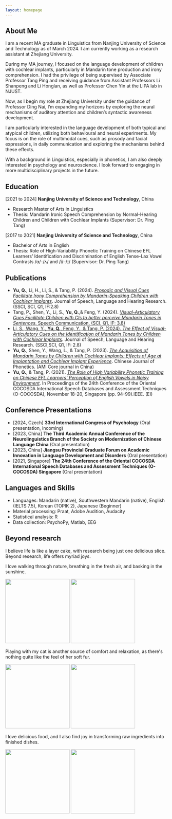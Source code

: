 ```yaml
---
layout: homepage
---
```


## About Me

I am a recent MA graduate in Linguistics from Nanjing University of Science and Technology as of March 2024. I am currently working as a research assistant at Zhejiang University.

During my MA journey, I focused on the language development of children with cochlear implants, particularly in Mandarin tone production and irony comprehension. I had the privilege of being supervised by Associate Professor Tang Ping and receiving guidance from Assistant Professors Li Shanpeng and Li Honglan, as well as Professor Chen Yin at the LIPA lab in NJUST.

Now, as I begin my role at Zhejiang University under the guidance of Professor Ding Nai, I’m expanding my horizons by exploring the neural mechanisms of auditory attention and children’s syntactic awareness development.

I am particularly interested in the language development of both typical and atypical children, utilizing both behavioural and neural experiments. My focus is on the role of multimodal cues, such as prosody and facial expressions, in daily communication and exploring the mechanisms behind these effects.

With a background in Linguistics, especially in phonetics, I am also deeply interested in psychology and neuroscience. I look forward to engaging in more multidisciplinary projects in the future.

## Education
[2021 to 2024] **Nanjing University of Science and Technology**, China 
- Research Master of Arts in Linguistics
- Thesis: Mandarin Ironic Speech Comprehension by Normal-Hearing Children and Children with Cochlear Implants (Supervisor: Dr. Ping Tang)

[2017 to 2021] **Nanjing University of Science and Technology**, China
- Bachelor of Arts in English 
- Thesis: Role of High-Variability Phonetic Training on Chinese EFL Learners’ Identification and Discrimination of English Tense-Lax Vowel Contrasts /ɑ/-/ʌ/ and /i/–/ɪ/ (Supervisor: Dr. Ping Tang)



## Publications
- **Yu, Q.**, Li, H., Li, S., & Tang, P. (2024). <a href="https://github.com/ahijessi/Qianxi-YU.github.io/tree/master/assets/files/paper3.pdf" target="_blank">*Prosodic and Visual Cues Facilitate Irony Comprehension by Mandarin-Speaking Children with Cochlear Implants*</a>. Journal of Speech, Language and Hearing Research. (SSCI, SCI, Q1, IF:2.8)
- Tang, P., Shen, Y., Li, S., **Yu, Q.**,& Feng, Y. (2024). <a href="https://github.com/ahijessi/Qianxi-YU.github.io/tree/master/assets/files/paper5.pdf" target="_blank">*Visual-Articulatory Cues Facilitate Children with CIs to better perceive Mandarin Tones in Sentences*. Speech Communication. (SCI, Q1, IF: 3.8)
- Li, S., Wang, Y., **Yu, Q.**, Feng, Y., & Tang, P. (2024). <a href="https://github.com/ahijessi/Qianxi-YU.github.io/tree/master/assets/files/paper4.pdf" target="_blank">*The Effect of Visual-Articulatory Cues on the Identification of Mandarin Tones by Children with Cochlear Implants*</a>. Journal of Speech, Language and Hearing Research. (SSCI,SCI, Q1, IF: 2.8)
- **Yu, Q.**, Shen, Y., Wang, L., & Tang, P. (2023). <a href="https://github.com/ahijessi/Qianxi-YU.github.io/tree/master/assets/files/paper2.pdf" target="_blank">*The Acquisition of Mandarin Tones by Children with Cochlear Implants: Effects of Age at Implantation and Cochlear Implant Experience*</a>. Chinese Journal of Phonetics. (AMI Core journal in China)
- **Yu, Q.**, & Tang, P. (2021). <a href="https://github.com/ahijessi/Qianxi-YU.github.io/tree/master/assets/files/paper1.pdf" target="_blank">*The Role of High Variability Phonetic Training on Chinese EFL Learners’ Perception of English Vowels in Noisy Environment*</a>. In Proceedings of the 24th Conference of the Oriental COCOSDA International Speech Databases and Assessment Techniques (O-COCOSDA), November 18-20, Singapore (pp. 94-99).IEEE. (EI)

## Conference Presentations
- [2024, Czech] **33rd International Congress of Psychology** (Oral presentation, incoming)
- [2023, China] **The Third Academic Annual Conference of the Neurolinguistics Branch of the Society on Modernization of Chinese Language China** (Oral presentation)
- [2023, China] **Jiangsu Provincial Graduate Forum on Academic Innovation in Language Development and Disorders** (Oral presentation)
- [2021, Singapore] **The 24th Conference of the Oriental COCOSDA International Speech Databases and Assessment Techniques (O-COCOSDA) Singapore** (Oral presentation)


## Languages and Skills
- Languages: Mandarin (native), Southwestern Mandarin (native), English (IELTS 7.5), Korean (TOPIK 2), Japanese (Beginner)
- Material processing: Praat, Adobe Audition, Audacity
- Statistical analysis: R
- Data collection: PsychoPy, Matlab, EEG

## Beyond research
I believe life is like a layer cake, with research being just one delicious slice. 
Beyond research, life offers myriad joys. 

I love walking through nature, breathing in  the fresh air, and basking in the sunshine.
<p>
  <img src="https://github.com/ahijessi/Qianxi-YU.github.io/assets/78820942/385cc864-534e-4431-a28e-f6bf5a48eae8" width="200" height="200">
  <img src="https://github.com/ahijessi/Qianxi-YU.github.io/assets/78820942/17d821ec-e808-46d4-b965-341ba649813c" width="200" height="200">
</p>

Playing with my cat is another source of comfort and relaxation, as there's nothing quite like the feel of her soft fur.
<p> 
   <img src="https://github.com/ahijessi/Qianxi-YU.github.io/assets/78820942/db6f4f24-d3d3-45d1-8f64-c870373803d7" width="200" height="200">
   <img src="https://github.com/ahijessi/Qianxi-YU.github.io/assets/78820942/4dce54f8-736a-47b4-90d3-d28a91c96ebc" width="200" height="200">
</p>



I love delicious food, and I also find joy in transforming raw ingredients into finished dishes.
<p> 
   <img src="https://github.com/ahijessi/Qianxi-YU.github.io/assets/78820942/41bdef1c-a28c-4148-9eb9-9fb8a0645610" width="200" height="200">
   <img src="https://github.com/ahijessi/Qianxi-YU.github.io/assets/78820942/78bb8e59-7d52-44b0-8f8b-841258656483" width="200" height="200">
</p>

 
